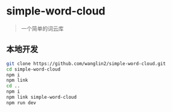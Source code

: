 # simple-word-cloud

>一个简单的词云库

## 本地开发

```bash
git clone https://github.com/wanglin2/simple-word-cloud.git
cd simple-word-cloud
npm i
npm link
cd ..
npm i
npm link simple-word-cloud
npm run dev
```
